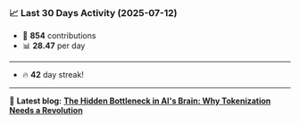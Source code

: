 <!--START_STATS-->
### 📈 Last 30 Days Activity (2025-07-12)  
- 🧮 **854** contributions  
- 📊 **28.47** per day
---
- 🔥 **42** day streak!
---
📝 **Latest blog:** [**The Hidden Bottleneck in AI's Brain: Why Tokenization Needs a Revolution**](https://andriak.com/blog/tokenization-revolution)
<!--END_STATS-->
